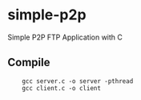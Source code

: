 # simple-p2p
Simple P2P FTP Application with C

## Compile 

        gcc server.c -o server -pthread 
        gcc client.c -o client
